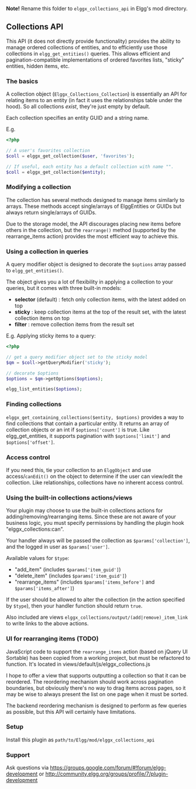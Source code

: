 **Note!** Rename this folder to `elggx_collections_api` in Elgg's mod directory.

## Collections API

This API (it does not directly provide functionality) provides the ability to manage ordered collections of entities, and to efficiently use those collections in `elgg_get_entities()` queries. This allows efficient and pagination-compatible implementations of ordered favorites lists, "sticky" entities, hidden items, etc.

### The basics

A collection object (`Elggx_Collections_Collection`) is essentially an API for relating items to an entity (in fact it uses the relationships table under the hood). So all collections *exist*, they're just empty by default.

Each collection specifies an entity GUID and a string name.

E.g.

```php
<?php

// A user's favorites collection
$coll = elggx_get_collection($user, 'favorites');

// If useful, each entity has a default collection with name "".
$coll = elggx_get_collection($entity);
```

### Modifying a collection

The collection has several methods designed to manage items similarly to arrays. These methods accept single/arrays of ElggEntities or GUIDs but always return single/arrays of GUIDs.

Due to the storage model, the API discourages placing new items before others in the collection, but the `rearrange()` method (supported by the rearrange_items action) provides the most efficient way to achieve this.

### Using a collection in queries

A query modifier object is designed to decorate the `$options` array passed to `elgg_get_entities()`.

The object gives you a lot of flexibility in applying a collection to your queries, but it comes with three built-in models:

* **selector** (default) : fetch only collection items, with the latest added on top
* **sticky** : keep collection items at the top of the result set, with the latest collection items on top
* **filter** : remove collection items from the result set

E.g. Applying sticky items to a query:

```php
<?php

// get a query modifier object set to the sticky model
$qm = $coll->getQueryModifier('sticky');

// decorate $options
$options = $qm->getOptions($options);

elgg_list_entities($options);
```

### Finding collections

`elggx_get_containing_collections($entity, $options)` provides a way to find collections that contain a particular entity. It returns an array of collection objects or an int if `$options['count']` is true. Like elgg_get_entities, it supports pagination with `$options['limit']` and `$options['offset']`.

### Access control

If you need this, tie your collection to an `ElggObject` and use access/`canEdit()` on the object to determine if the user can view/edit the collection. Like relationships, collections have no inherent access control.

### Using the built-in collections actions/views

Your plugin may choose to use the built-in collections actions for adding/removing/rearranging items. Since these are not aware of your business logic, you must specify permissions by handling the plugin hook "elggx_collections:can".

Your handler always will be passed the collection as `$params['collection']`, and the logged in user as `$params['user']`.

Available values for `$type`:

* "add_item" (includes `$params['item_guid']`)
* "delete_item" (includes `$params['item_guid']`)
* "rearrange_items" (includes `$params['items_before']` and `$params['items_after']`)

If the user should be allowed to alter the collection (in the action specified by `$type`), then your handler function should return `true`.

Also included are views `elggx_collections/output/(add|remove)_item_link` to write links to the above actions.

### UI for rearranging items (TODO)

JavaScript code to support the `rearrange_items` action (based on jQuery UI Sortable) has been copied from a working project, but must be refactored to function. It's located in views/default/js/elggx_collections.js

I hope to offer a view that supports outputting a collection so that it can be reordered. The reordering mechanism should work across pagination boundaries, but obviously there's no way to drag items across pages, so it may be wise to always present the list on one page when it must be sorted.

The backend reordering mechanism is designed to perform as few queries as possible, but this API will certainly have limitations.

### Setup

Install this plugin as `path/to/Elgg/mod/elggx_collections_api`

### Support

Ask questions via https://groups.google.com/forum/#!forum/elgg-development or http://community.elgg.org/groups/profile/7/plugin-development